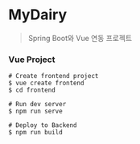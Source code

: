 # MyDairy
> Spring Boot와 Vue 연동 프로젝트

### Vue Project

```
# Create frontend project
$ vue create frontend
$ cd frontend

# Run dev server
$ npm run serve

# Deploy to Backend
$ npm run build
```
